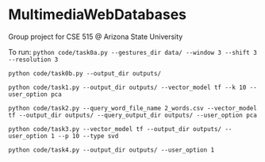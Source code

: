 # MultimediaWebDatabases
Group project for CSE 515 @ Arizona State University


To run:
```python code/task0a.py --gestures_dir data/ --window 3 --shift 3 --resolution 3```

```python code/task0b.py --output_dir outputs/```

```python code/task1.py --output_dir outputs/ --vector_model tf --k 10 --user_option pca```

```python code/task2.py --query_word_file_name 2_words.csv --vector_model tf --output_dir outputs/ --query_output_dir outputs/ --user_option pca```

``` python code/task3.py --vector_model tf --output_dir outputs/ --user_option 1 --p 10 --type svd ```

``` python code/task4.py --output_dir outputs/ --user_option 1 ```
